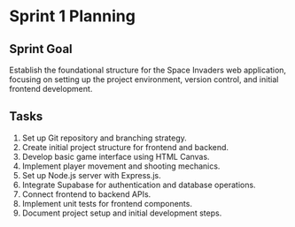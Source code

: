 # Sprint 1 Planning

## Sprint Goal

Establish the foundational structure for the Space Invaders web application, focusing on setting up the project environment, version control, and initial frontend development.

## Tasks

1. Set up Git repository and branching strategy.
2. Create initial project structure for frontend and backend.
3. Develop basic game interface using HTML Canvas.
4. Implement player movement and shooting mechanics.
5. Set up Node.js server with Express.js.
6. Integrate Supabase for authentication and database operations.
7. Connect frontend to backend APIs.
8. Implement unit tests for frontend components.
9. Document project setup and initial development steps.